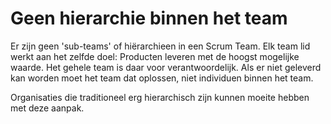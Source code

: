 # Geen hierarchie binnen het team
Er zijn geen 'sub-teams' of hiërarchieen in een Scrum Team. Elk team lid werkt aan het zelfde doel: Producten leveren met de hoogst mogelijke waarde. Het gehele team is daar voor verantwoordelijk. Als er niet geleverd kan worden moet het team dat oplossen, niet individuen binnen het team.

Organisaties die traditioneel erg hierarchisch zijn kunnen moeite hebben met deze aanpak.